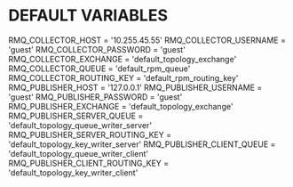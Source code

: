 # DEFAULT VARIABLES

RMQ_COLLECTOR_HOST = '10.255.45.55'
RMQ_COLLECTOR_USERNAME = 'guest'
RMQ_COLLECTOR_PASSWORD = 'guest'
RMQ_COLLECTOR_EXCHANGE = 'default_topology_exchange'
RMQ_COLLECTOR_QUEUE = 'default_rpm_queue'
RMQ_COLLECTOR_ROUTING_KEY = 'default_rpm_routing_key'
RMQ_PUBLISHER_HOST = '127.0.0.1'
RMQ_PUBLISHER_USERNAME = 'guest'
RMQ_PUBLISHER_PASSWORD = 'guest'
RMQ_PUBLISHER_EXCHANGE = 'default_topology_exchange'
RMQ_PUBLISHER_SERVER_QUEUE = 'default_topology_queue_writer_server'
RMQ_PUBLISHER_SERVER_ROUTING_KEY = 'default_topology_key_writer_server'
RMQ_PUBLISHER_CLIENT_QUEUE = 'default_topology_queue_writer_client'
RMQ_PUBLISHER_CLIENT_ROUTING_KEY = 'default_topology_key_writer_client'